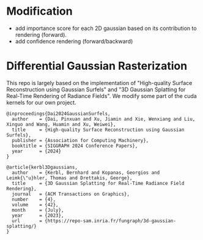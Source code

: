 # Modification
- add importance score for each 2D gaussian based on its contribution to rendering (forward).
- add confidence rendering (forward/backward)
  
# Differential Gaussian Rasterization

This repo is largely based on the implementation of "High-quality Surface Reconstruction using Gaussian Surfels" and "3D Gaussian Splatting for Real-Time Rendering of Radiance Fields". We modify some part of the cuda kernels for our own project. 

```commandline
@inproceedings{Dai2024GaussianSurfels,
  author    = {Dai, Pinxuan and Xu, Jiamin and Xie, Wenxiang and Liu, Xinguo and Wang, Huamin and Xu, Weiwei},
  title     = {High-quality Surface Reconstruction using Gaussian Surfels},
  publisher = {Association for Computing Machinery},
  booktitle = {SIGGRAPH 2024 Conference Papers},
  year      = {2024}
}
```

```commandline
@article{kerbl3Dgaussians,
  author    = {Kerbl, Bernhard and Kopanas, Georgios and Leimk{\"u}hler, Thomas and Drettakis, George},
  title     = {3D Gaussian Splatting for Real-Time Radiance Field Rendering},
  journal   = {ACM Transactions on Graphics},
  number    = {4},
  volume    = {42},
  month     = {July},
  year      = {2023},
  url       = {https://repo-sam.inria.fr/fungraph/3d-gaussian-splatting/}
}
```
